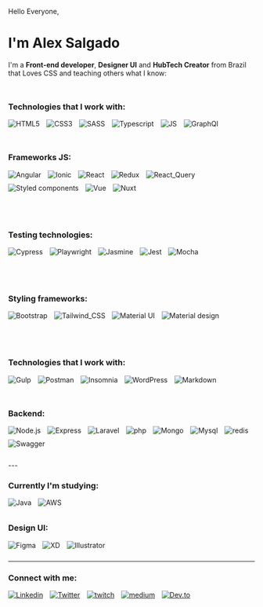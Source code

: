Hello Everyone, 
# I'm Alex Salgado

<p>I'm a <strong>Front-end developer</strong>, <strong>Designer UI</strong> and <strong>HubTech Creator</strong> from Brazil that Loves CSS and teaching others what I know:</p>

<div style="margin-top:50px;">
<h3>Technologies that I work with:</h3>
<!-- Badges Front-end -->
<img src="https://img.shields.io/badge/HTML5-E34F26?style=for-the-badge&logo=html5&logoColor=white" alt="HTML5" style="margin-right:10px; margin-bottom:10px;"/> 
<img src="https://img.shields.io/badge/CSS3-1572B6?style=for-the-badge&logo=css3&logoColor=white" alt="CSS3" style="margin-right:10px; margin-bottom:10px;"/> 
<img src="https://img.shields.io/badge/Sass-CC6699?style=for-the-badge&logo=sass&logoColor=white" alt="SASS" style="margin-right:10px; margin-bottom:10px;"/>
<img src="https://img.shields.io/badge//TypeScript-007ACC?style=for-the-badge&logo=typescript&logoColor=white" alt="Typescript" style="margin-right:10px; margin-bottom:10px;"/>
<img src="https://img.shields.io/badge/JavaScript-F7DF1E?style=for-the-badge&logo=javascript&logoColor=white" alt="JS" style="margin-right:10px; margin-bottom:10px;"/>
<img src="https://img.shields.io/badge/GraphQl-E10098?style=for-the-badge&logo=graphql&logoColor=white" alt="GraphQl" style="margin-right:10px; margin-bottom:10px;"/>
</div>
<br />

<div style="margin-top:20px;">
<h3>Frameworks JS:</h3>
<!-- Badges Front-end -->
<img src="https://img.shields.io/badge/Angular-DD0031?style=for-the-badge&logo=angular&logoColor=white" alt="Angular" style="margin-right:10px; margin-bottom:10px;"/>
<img src="https://img.shields.io/badge/Ionic-3880FF?style=for-the-badge&logo=ionic&logoColor=white" alt="Ionic" style="margin-right:10px; margin-bottom:10px;"/>
<img src="https://img.shields.io/badge/React-20232A?style=for-the-badge&logo=react&logoColor=61DAFB" alt="React" style="margin-right:10px; margin-bottom:10px;"/> 
<img src="https://img.shields.io/badge/Redux-593D88?style=for-the-badge&logo=redux&logoColor=white" alt="Redux" style="margin-right:10px; margin-bottom:10px;"/> 
<img src="https://img.shields.io/badge/React_Query-FF4154?style=for-the-badge&logo=React_Query&logoColor=white" alt="React_Query" style="margin-right:10px; margin-bottom:10px;"/> 
<img src="https://img.shields.io/badge/styled--components-DB7093?style=for-the-badge&logo=styled-components&logoColor=white" alt="Styled components" style="margin-right:10px; margin-bottom:10px;"/> 
<img src="https://img.shields.io/badge/Vue.js-35495E?style=for-the-badge&logo=vuedotjs&logoColor=4FC08D" alt="Vue" style="margin-right:10px; margin-bottom:10px;"/> 
<img src="https://img.shields.io/badge/nuxt.js-00C58E?style=for-the-badge&logo=nuxtdotjs&logoColor=white" alt="Nuxt" style="margin-right:10px; margin-bottom:10px;"/>
</div>
<br />

<div style="margin-top:50px;">
<h3>Testing technologies:</h3>
<img src="https://img.shields.io/badge/Cypress-17202C?style=for-the-badge&logo=cypress&logoColor=white" alt="Cypress" style="margin-right:10px; margin-bottom:10px;"/>
<img src="https://img.shields.io/badge/Playwright-45ba4b?style=for-the-badge&logo=Playwright&logoColor=white" alt="Playwright" style="margin-right:10px; margin-bottom:10px;"/>
<img src="https://img.shields.io/badge/Jasmine-8A4182?style=for-the-badge&logo=Jasmine&logoColor=white" alt="Jasmine" style="margin-right:10px; margin-bottom:10px;"/>
<img src="https://img.shields.io/badge/Jest-C21325?style=for-the-badge&logo=jest&logoColor=white" alt="Jest" style="margin-right:10px; margin-bottom:10px;"/>
<img src="https://img.shields.io/badge/Mocha-8D6748?style=for-the-badge&logo=Mocha&logoColor=white" alt="Mocha" style="margin-right:10px; margin-bottom:10px;"/>
</div>
<br />

<div style="margin-top:50px;">
<h3>Styling frameworks:</h3>
<img src="https://img.shields.io/badge/Bootstrap-563D7C?style=for-the-badge&logo=bootstrap&logoColor=white" alt="Bootstrap" style="margin-right:10px; margin-bottom:10px;"/> 
<img src="https://img.shields.io/badge/Tailwind_CSS-38B2AC?style=for-the-badge&logo=tailwind-css&logoColor=white" alt="Tailwind_CSS" style="margin-right:10px; margin-bottom:10px;"/> 
<img src="https://img.shields.io/badge/Material%20UI-007FFF?style=for-the-badge&logo=mui&logoColor=white" alt="Material UI" style="margin-right:10px; margin-bottom:10px;"/> 
<img src="https://img.shields.io/badge/material%20design-757575?style=for-the-badge&logo=material%20design&logoColor=white" alt="Material design" style="margin-right:10px; margin-bottom:10px;"/>
</div>
<br />
  
<div style="margin-top:50px;">
<h3>Technologies that I work with:</h3>
<img src="https://img.shields.io/badge/Gulp-CF4647?style=for-the-badge&logo=gulp&logoColor=white" alt="Gulp" style="margin-right:10px; margin-bottom:10px;"/>
<img src="https://img.shields.io/badge/Postman-FF6C37?style=for-the-badge&logo=Postman&logoColor=white" alt="Postman" style="margin-right:10px; margin-bottom:10px;"/>
<img src="https://img.shields.io/badge/Insomnia-5849be?style=for-the-badge&logo=Insomnia&logoColor=white" alt="Insomnia" style="margin-right:10px; margin-bottom:10px;"/>
<img src="https://img.shields.io/badge/Wordpress-21759B?style=for-the-badge&logo=wordpress&logoColor=white" alt="WordPress" style="margin-right:10px; margin-bottom:10px;"/>
<img src="https://img.shields.io/badge/Markdown-000000?style=for-the-badge&logo=markdown&logoColor=white" alt="Markdown" style="margin-right:10px; margin-bottom:10px;"/>
</div>
<br />

<div style="margin-top:20px;">
<h3>Backend:</h3>
<!-- Badges Front-end -->
<img src="https://img.shields.io/badge/Node.js-339933?style=for-the-badge&logo=nodedotjs&logoColor=white" alt="Node.js" style="margin-right:10px; margin-bottom:10px;"/>
<img src="https://img.shields.io/badge/Express.js-404D59?style=for-the-badge" alt="Express" style="margin-right:10px; margin-bottom:10px;"/>
<img src="https://img.shields.io/badge/Laravel-FF2D20?style=for-the-badge&logo=laravel&logoColor=white" alt="Laravel" style="margin-right:10px; margin-bottom:10px;"/> 
<img src="https://img.shields.io/badge/PHP-777BB4?style=for-the-badge&logo=php&logoColor=white" alt="php" style="margin-right:10px; margin-bottom:10px;"/>
<img src="https://img.shields.io/badge/MongoDB-4EA94B?style=for-the-badge&logo=mongodb&logoColor=white" alt="Mongo" style="margin-right:10px; margin-bottom:10px;"/>
<img src="https://img.shields.io/badge/MySQL-005C84?style=for-the-badge&logo=mysql&logoColor=white" alt="Mysql" style="margin-right:10px; margin-bottom:10px;"/>
<img src="https://img.shields.io/badge/redis-CC0000.svg?&style=for-the-badge&logo=redis&logoColor=white" alt="redis" style="margin-right:10px; margin-bottom:10px;"/>
<img src="https://img.shields.io/badge/Swagger-85EA2D?style=for-the-badge&logo=Swagger&logoColor=white" alt="Swagger" style="margin-right:10px; margin-bottom:10px;"/>
</div>

</br>
---

<div style="width:50%;">
<h3>Currently I'm studying:</h3>
<img src="https://img.shields.io/badge/Java-ED8B00?style=for-the-badge&logo=openjdk&logoColor=white" alt="Java" style="margin-right:10px; margin-bottom:10px;"/>
<img src="https://img.shields.io/badge/Amazon_AWS-232F3E?style=for-the-badge&logo=amazon-aws&logoColor=white" alt="AWS" style="margin-right:10px; margin-bottom:10px;"/>
</div>

<div style="width:50%;">
<h3>Design UI:</h3>
<!-- Badges Front-end -->
<img src="https://img.shields.io/badge/Figma-F24E1E?style=for-the-badge&logo=figma&logoColor=white" alt="Figma" style="margin-right:10px; margin-bottom:10px;"/> 
<img src="https://img.shields.io/badge/Adobe%20XD-FF61F6?style=for-the-badge&logo=Adobe%20XD&logoColor=white" alt="XD" style="margin-right:10px; margin-bottom:10px;"/> 
<img src="https://img.shields.io/badge/Adobe%20Illustrator-FF9A00?style=for-the-badge&logo=adobe%20illustrator&logoColor=white" alt="Illustrator" style="margin-right:10px; margin-bottom:10px;"/>
</div>


---


<div style="margin-top:20px;">
<h3>Connect with me:</h3>
<!-- Badges Social --> 
<a href="https://www.linkedin.com/in/alexgsalgado/"><img src="https://img.shields.io/badge/LinkedIn-0077B5?style=for-the-badge&logo=linkedin&logoColor=white" alt="Linkedin" style="margin-right:10px; margin-bottom:10px;"/></a>
<a href="https://twitter.com/AlextSalg"><img src="https://img.shields.io/badge/Twitter-1DA1F2?style=for-the-badge&logo=twitter&logoColor=white" alt="Twitter" style="margin-right:10px; margin-bottom:10px;"/></a>
<a href="https://www.twitch.tv/alexdrogo_"><img src="https://img.shields.io/badge/Twitch-9146FF?style=for-the-badge&logo=twitch&logoColor=white" alt="twitch" style="margin-right:10px; margin-bottom:10px;"/></a>
<a href="https://medium.com/@alextsalg"><img src="https://img.shields.io/badge/Medium-12100E?style=for-the-badge&logo=medium&logoColor=white" alt="medium" style="margin-right:10px; margin-bottom:10px;"/></a>
<a href="https://dev.to/alextsalg"><img src="https://img.shields.io/badge/dev.to-0A0A0A?style=for-the-badge&logo=devdotto&logoColor=white" alt="Dev.to" style="margin-right:10px; margin-bottom:10px;"/></a>

</div>
